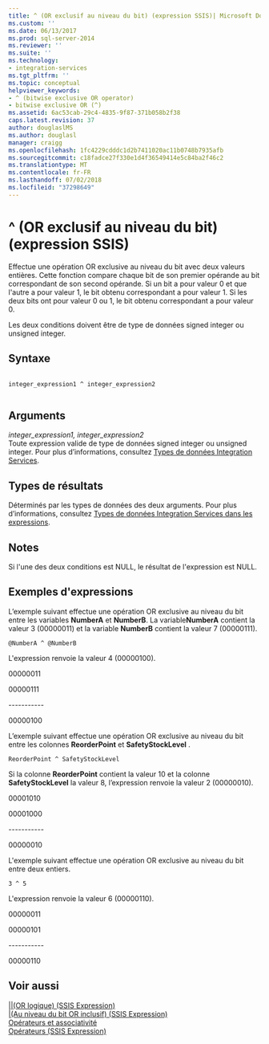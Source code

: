 ```yaml
---
title: ^ (OR exclusif au niveau du bit) (expression SSIS)| Microsoft Docs
ms.custom: ''
ms.date: 06/13/2017
ms.prod: sql-server-2014
ms.reviewer: ''
ms.suite: ''
ms.technology:
- integration-services
ms.tgt_pltfrm: ''
ms.topic: conceptual
helpviewer_keywords:
- ^ (bitwise exclusive OR operator)
- bitwise exclusive OR (^)
ms.assetid: 6ac53cab-29c4-4835-9f87-371b058b2f38
caps.latest.revision: 37
author: douglaslMS
ms.author: douglasl
manager: craigg
ms.openlocfilehash: 1fc4229cdddc1d2b7411020ac11b0748b7935afb
ms.sourcegitcommit: c18fadce27f330e1d4f36549414e5c84ba2f46c2
ms.translationtype: MT
ms.contentlocale: fr-FR
ms.lasthandoff: 07/02/2018
ms.locfileid: "37298649"
---
```

# <a name="-bitwise-exclusive-or-ssis-expression"></a>^ (OR exclusif au niveau du bit) (expression SSIS)
  Effectue une opération OR exclusive au niveau du bit avec deux valeurs entières. Cette fonction compare chaque bit de son premier opérande au bit correspondant de son second opérande. Si un bit a pour valeur 0 et que l'autre a pour valeur 1, le bit obtenu correspondant a pour valeur 1. Si les deux bits ont pour valeur 0 ou 1, le bit obtenu correspondant a pour valeur 0.  
  
 Les deux conditions doivent être de type de données signed integer ou unsigned integer.  
  
## <a name="syntax"></a>Syntaxe  
  
```  
  
integer_expression1 ^ integer_expression2  
  
```  
  
## <a name="arguments"></a>Arguments  
 *integer_expression1, integer_expression2*  
 Toute expression valide de type de données signed integer ou unsigned integer. Pour plus d’informations, consultez [Types de données Integration Services](../data-flow/integration-services-data-types.md).  
  
## <a name="result-types"></a>Types de résultats  
 Déterminés par les types de données des deux arguments. Pour plus d’informations, consultez [Types de données Integration Services dans les expressions](integration-services-data-types-in-expressions.md).  
  
## <a name="remarks"></a>Notes  
 Si l'une des deux conditions est NULL, le résultat de l'expression est NULL.  
  
## <a name="expression-examples"></a>Exemples d'expressions  
 L’exemple suivant effectue une opération OR exclusive au niveau du bit entre les variables **NumberA** et **NumberB**. La variable**NumberA** contient la valeur 3 (00000011) et la variable **NumberB** contient la valeur 7 (00000111).  
  
```  
@NumberA ^ @NumberB  
```  
  
 L'expression renvoie la valeur 4 (00000100).  
  
 00000011  
  
 00000111  
  
 ----------\-  
  
 00000100  
  
 L’exemple suivant effectue une opération OR exclusive au niveau du bit entre les colonnes **ReorderPoint** et **SafetyStockLevel** .  
  
```  
ReorderPoint ^ SafetyStockLevel  
```  
  
 Si la colonne **ReorderPoint** contient la valeur 10 et la colonne **SafetyStockLevel** la valeur 8, l’expression renvoie la valeur 2 (00000010).  
  
 00001010  
  
 00001000  
  
 ----------\-  
  
 00000010  
  
 L'exemple suivant effectue une opération OR exclusive au niveau du bit entre deux entiers.  
  
```  
3 ^ 5   
```  
  
 L'expression renvoie la valeur 6 (00000110).  
  
 00000011  
  
 00000101  
  
 ----------\-  
  
 00000110  
  
## <a name="see-also"></a>Voir aussi  
 [&#124;&#124;&#40;OR logique&#41; &#40;SSIS Expression&#41;](logical-or-ssis-expression.md)   
 [&#124;&#40;Au niveau du bit OR inclusif&#41; &#40;SSIS Expression&#41;](bitwise-inclusive-or-ssis-expression.md)   
 [Opérateurs et associativité](operator-precedence-and-associativity.md)   
 [Opérateurs &#40;SSIS Expression&#41;](operators-ssis-expression.md)  
  
  
